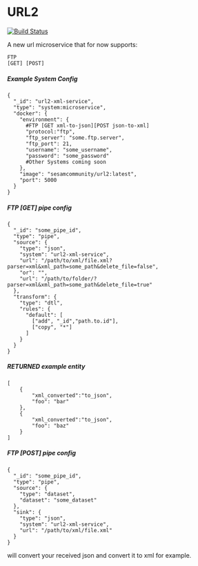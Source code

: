 # URL2
[![Build Status](https://travis-ci.org/sesam-community/url2.svg?branch=master)](https://travis-ci.org/sesam-community/url2)

A new url microservice that for now supports:

    FTP
    [GET] [POST]

##### Example System Config
```
{
  "_id": "url2-xml-service",
  "type": "system:microservice",
  "docker": {
    "environment": {
      #FTP [GET xml-to-json][POST json-to-xml]
      "protocol:"ftp",
      "ftp_server": "some.ftp.server",
      "ftp_port": 21,
      "username": "some_username",
      "password": "some_password"
      #Other Systems coming soon
    },
    "image": "sesamcommunity/url2:latest",
    "port": 5000
  }
}
```

##### FTP [GET] pipe config
```
{
  "_id": "some_pipe_id",
  "type": "pipe",
  "source": {
    "type": "json",
    "system": "url2-xml-service",
    "url": "/path/to/xml/file.xml?parser=xml&xml_path=some_path&delete_file=false",
    "or": "",
    "url": "/path/to/folder/?parser=xml&xml_path=some_path&delete_file=true"
  },
  "transform": {
    "type": "dtl",
    "rules": {
      "default": [
        ["add", "_id","path.to.id"],
        ["copy", "*"]
      ]
    }
  }
}
```

##### RETURNED example entity
```
[
    {
        "xml_converted":"to_json",
        "foo": "bar"
    },
    {
        "xml_converted":"to_json",
        "foo": "baz"
    }
]
```

##### FTP [POST] pipe config
```
{
  "_id": "some_pipe_id",
  "type": "pipe",
  "source": {
    "type": "dataset",
    "dataset": "some_dataset"
  },
  "sink": {
    "type": "json",
    "system": "url2-xml-service",
    "url": "/path/to/xml/file.xml"
  }
}

```
will convert your received json and convert it to xml for example.
